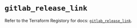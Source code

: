 # `gitlab_release_link`

Refer to the Terraform Registory for docs: [`gitlab_release_link`](https://registry.terraform.io/providers/gitlabhq/gitlab/15.10.0/docs/resources/release_link).
